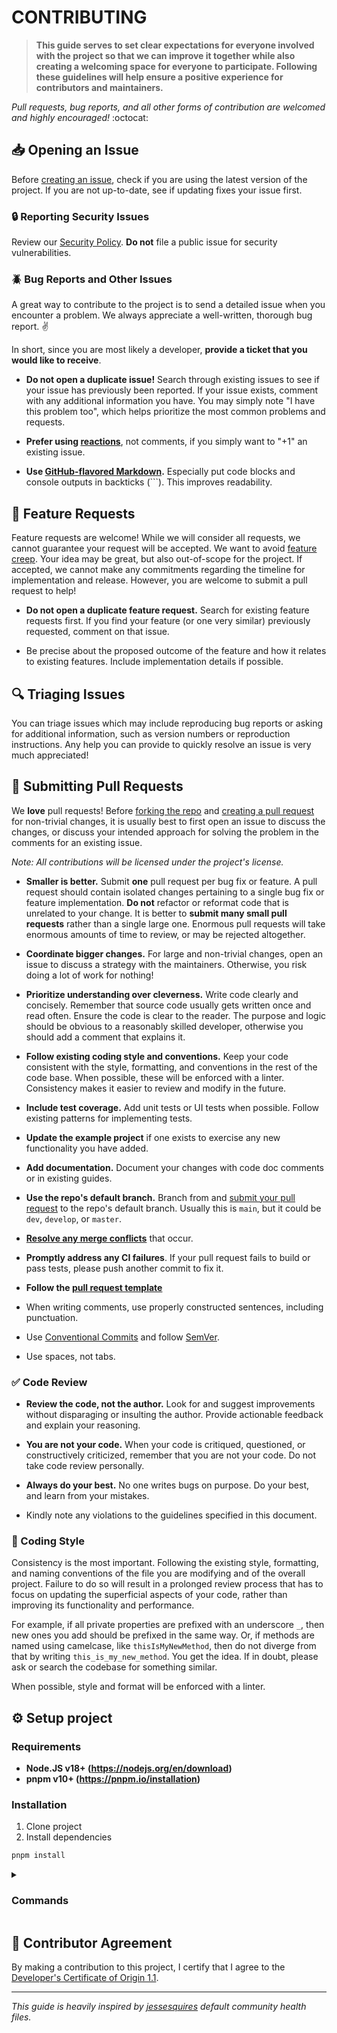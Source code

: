 # CONTRIBUTING

> **This guide serves to set clear expectations for everyone involved with the
> project so that we can improve it together while also creating a welcoming
> space for everyone to participate. Following these guidelines will help ensure
> a positive experience for contributors and maintainers.**

_Pull requests, bug reports, and all other forms of contribution are welcomed
and highly encouraged!_ :octocat:

## 📥 Opening an Issue

Before
[creating an issue](https://help.github.com/en/github/managing-your-work-on-github/creating-an-issue),
check if you are using the latest version of the project. If you are not
up-to-date, see if updating fixes your issue first.

### 🔒 Reporting Security Issues

Review our [Security Policy](./SECURITY.md). **Do not** file a public issue for
security vulnerabilities.

### 🪲 Bug Reports and Other Issues

A great way to contribute to the project is to send a detailed issue when you
encounter a problem. We always appreciate a well-written, thorough bug report.
:v:

In short, since you are most likely a developer, **provide a ticket that you
would like to receive**.

- **Do not open a duplicate issue!** Search through existing issues to see if
  your issue has previously been reported. If your issue exists, comment with
  any additional information you have. You may simply note "I have this problem
  too", which helps prioritize the most common problems and requests.

- **Prefer using
  [reactions](https://github.blog/2016-03-10-add-reactions-to-pull-requests-issues-and-comments/)**,
  not comments, if you simply want to "+1" an existing issue.

- **Use
  [GitHub-flavored Markdown](https://help.github.com/en/github/writing-on-github/basic-writing-and-formatting-syntax).**
  Especially put code blocks and console outputs in backticks (```). This
  improves readability.

## 💌 Feature Requests

Feature requests are welcome! While we will consider all requests, we cannot
guarantee your request will be accepted. We want to avoid
[feature creep](https://en.wikipedia.org/wiki/Feature_creep). Your idea may be
great, but also out-of-scope for the project. If accepted, we cannot make any
commitments regarding the timeline for implementation and release. However, you
are welcome to submit a pull request to help!

- **Do not open a duplicate feature request.** Search for existing feature
  requests first. If you find your feature (or one very similar) previously
  requested, comment on that issue.

- Be precise about the proposed outcome of the feature and how it relates to
  existing features. Include implementation details if possible.

## 🔍 Triaging Issues

You can triage issues which may include reproducing bug reports or asking for
additional information, such as version numbers or reproduction instructions.
Any help you can provide to quickly resolve an issue is very much appreciated!

## 🔁 Submitting Pull Requests

We **love** pull requests! Before
[forking the repo](https://help.github.com/en/github/getting-started-with-github/fork-a-repo)
and
[creating a pull request](https://help.github.com/en/github/collaborating-with-issues-and-pull-requests/proposing-changes-to-your-work-with-pull-requests)
for non-trivial changes, it is usually best to first open an issue to discuss
the changes, or discuss your intended approach for solving the problem in the
comments for an existing issue.

_Note: All contributions will be licensed under the project's license._

- **Smaller is better.** Submit **one** pull request per bug fix or feature. A
  pull request should contain isolated changes pertaining to a single bug fix or
  feature implementation. **Do not** refactor or reformat code that is unrelated
  to your change. It is better to **submit many small pull requests** rather
  than a single large one. Enormous pull requests will take enormous amounts of
  time to review, or may be rejected altogether.

- **Coordinate bigger changes.** For large and non-trivial changes, open an
  issue to discuss a strategy with the maintainers. Otherwise, you risk doing a
  lot of work for nothing!

- **Prioritize understanding over cleverness.** Write code clearly and
  concisely. Remember that source code usually gets written once and read often.
  Ensure the code is clear to the reader. The purpose and logic should be
  obvious to a reasonably skilled developer, otherwise you should add a comment
  that explains it.

- **Follow existing coding style and conventions.** Keep your code consistent
  with the style, formatting, and conventions in the rest of the code base. When
  possible, these will be enforced with a linter. Consistency makes it easier to
  review and modify in the future.

- **Include test coverage.** Add unit tests or UI tests when possible. Follow
  existing patterns for implementing tests.

- **Update the example project** if one exists to exercise any new functionality
  you have added.

- **Add documentation.** Document your changes with code doc comments or in
  existing guides.

- **Use the repo's default branch.** Branch from and
  [submit your pull request](https://help.github.com/en/github/collaborating-with-issues-and-pull-requests/creating-a-pull-request-from-a-fork)
  to the repo's default branch. Usually this is `main`, but it could be `dev`,
  `develop`, or `master`.

- **[Resolve any merge conflicts](https://help.github.com/en/github/collaborating-with-issues-and-pull-requests/resolving-a-merge-conflict-on-github)**
  that occur.

- **Promptly address any CI failures**. If your pull request fails to build or
  pass tests, please push another commit to fix it.

- **Follow the [pull request template](./.github/PULL_REQUEST_TEMPLATE.md)**

- When writing comments, use properly constructed sentences, including
  punctuation.

- Use [Conventional Commits](https://www.conventionalcommits.org/en/v1.0.0/) and
  follow [SemVer](http://semver.org/).

- Use spaces, not tabs.

### ✅ Code Review

- **Review the code, not the author.** Look for and suggest improvements without
  disparaging or insulting the author. Provide actionable feedback and explain
  your reasoning.

- **You are not your code.** When your code is critiqued, questioned, or
  constructively criticized, remember that you are not your code. Do not take
  code review personally.

- **Always do your best.** No one writes bugs on purpose. Do your best, and
  learn from your mistakes.

- Kindly note any violations to the guidelines specified in this document.

### 💅 Coding Style

Consistency is the most important. Following the existing style, formatting, and
naming conventions of the file you are modifying and of the overall project.
Failure to do so will result in a prolonged review process that has to focus on
updating the superficial aspects of your code, rather than improving its
functionality and performance.

For example, if all private properties are prefixed with an underscore `_`, then
new ones you add should be prefixed in the same way. Or, if methods are named
using camelcase, like `thisIsMyNewMethod`, then do not diverge from that by
writing `this_is_my_new_method`. You get the idea. If in doubt, please ask or
search the codebase for something similar.

When possible, style and format will be enforced with a linter.

## ⚙️ Setup project

### Requirements

- **Node.JS v18+ (https://nodejs.org/en/download)**
- **pnpm v10+ (https://pnpm.io/installation)**

### Installation

1. Clone project
2. Install dependencies

```bash
pnpm install
```

<details>
<summary>
<h3>Commands</h3>
</summary>

Keep a modern codebase with [**prettier**](https://prettier.io/)

```bash
pnpm prettier:fix
```

⚗️ Build the library using [**tsup**](https://tsup.egoist.dev/)

```bash
pnpm build
```

</details>

## 🏅 Contributor Agreement

By making a contribution to this project, I certify that I agree to the
[Developer's Certificate of Origin 1.1](https://developercertificate.org/).

---

_This guide is heavily inspired by
[jessesquires](https://github.com/jessesquires/.github) default community health
files._
